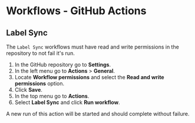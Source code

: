 # Workflows - GitHub Actions

## Label Sync

The `Label Sync` workflows must have read and write permissions in the repository to not fail it's run.

1. In the GitHub repository go to **Settings**.
2. In the left menu go to **Actions** > **General**.
3. Locate **Workflow permissions** and select the **Read and write permissions** option.
4. Click **Save**.
5. In the top menu go to **Actions**.
6. Select **Label Sync** and click **Run workflow**.

A new run of this action will be started and should complete without failure.
